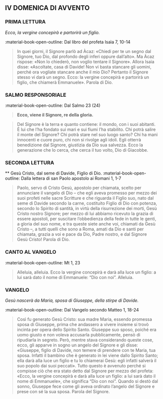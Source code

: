 ## IV DOMENICA DI AVVENTO
> 
### PRIMA LETTURA
*Ecco, la vergine concepirà e partorirà un figlio.*

:material-book-open-outline: Dal libro del profeta Isaìa
7, 10-14

> In quei giorni, il Signore parlò ad Àcaz: «Chiedi per te un segno dal Signore, tuo Dio, dal profondo degli inferi oppure dall’alto». Ma Àcaz rispose: «Non lo chiederò, non voglio tentare il Signore». Allora Isaìa disse: «Ascoltate, casa di Davide! Non vi basta stancare gli uomini, perché ora vogliate stancare anche il mio Dio? Pertanto il Signore stesso vi darà un segno. Ecco: la vergine concepirà e partorirà un figlio, che chiamerà Emmanuele». Parola di Dio.
> 
### SALMO RESPONSORIALE
:material-book-open-outline: Dal Salmo 23 (24)

>**Ecco, viene il Signore, re della gloria.**

> Del Signore è la terra e quanto contiene:
> il mondo, con i suoi abitanti.
> È lui che l’ha fondato sui mari
> e sui fiumi l’ha stabilito.
> Chi potrà salire il monte del Signore?
> Chi potrà stare nel suo luogo santo?
> Chi ha mani innocenti e cuore puro,
> chi non si rivolge agli idoli.
> Egli otterrà benedizione dal Signore,
> giustizia da Dio sua salvezza.
> Ecco la generazione che lo cerca,
> che cerca il tuo volto, Dio di Giacobbe.
> 
### SECONDA LETTURA
**
Gesù Cristo, dal seme di Davide, Figlio di Dio.
:material-book-open-outline: 
Dalla lettera di san Paolo apostolo ai Romani
1, 1-7
> 
> Paolo, servo di Cristo Gesù, apostolo per chiamata, scelto per annunciare il vangelo di Dio – che egli aveva promesso per mezzo dei suoi profeti nelle sacre Scritture e che riguarda il Figlio suo, nato dal seme di Davide secondo la carne, costituito Figlio di Dio con potenza, secondo lo Spirito di santità, in virtù della risurrezione dei morti, Gesù Cristo nostro Signore; per mezzo di lui abbiamo ricevuto la grazia di essere apostoli, per suscitare l’obbedienza della fede in tutte le genti, a gloria del suo nome, e tra queste siete anche voi, chiamati da Gesù Cristo –, a tutti quelli che sono a Roma, amati da Dio e santi per chiamata, grazia a voi e pace da Dio, Padre nostro, e dal Signore Gesù Cristo! Parola di Dio.
> 
### CANTO AL VANGELO
:material-book-open-outline: Mt 1, 23

> Alleluia, alleluia.
> Ecco la vergine concepirà e darà alla luce un figlio:
> a lui sarà dato il nome di Emmanuele: “Dio con noi”.
> Alleluia.
> 
### VANGELO
*Gesù nascerà da Maria, sposa di Giuseppe, della stirpe di Davide.*

:material-book-open-outline: Dal Vangelo secondo Matteo
1, 18-24

> Così fu generato Gesù Cristo: sua madre Maria, essendo promessa sposa di Giuseppe, prima che andassero a vivere insieme si trovò incinta per opera dello Spirito Santo. Giuseppe suo sposo, poiché era uomo giusto e non voleva accusarla pubblicamente, pensò di ripudiarla in segreto. Però, mentre stava considerando queste cose, ecco, gli apparve in sogno un angelo del Signore e gli disse: «Giuseppe, figlio di Davide, non temere di prendere con te Maria, tua sposa. Infatti il bambino che è generato in lei viene dallo Spirito Santo; ella darà alla luce un figlio e tu lo chiamerai Gesù: egli infatti salverà il suo popolo dai suoi peccati». Tutto questo è avvenuto perché si compisse ciò che era stato detto dal Signore per mezzo del profeta: «Ecco, la vergine concepirà e darà alla luce un figlio: a lui sarà dato il nome di Emmanuele», che significa “Dio con noi”. Quando si destò dal sonno, Giuseppe fece come gli aveva ordinato l’angelo del Signore e prese con sé la sua sposa. Parola del Signore.